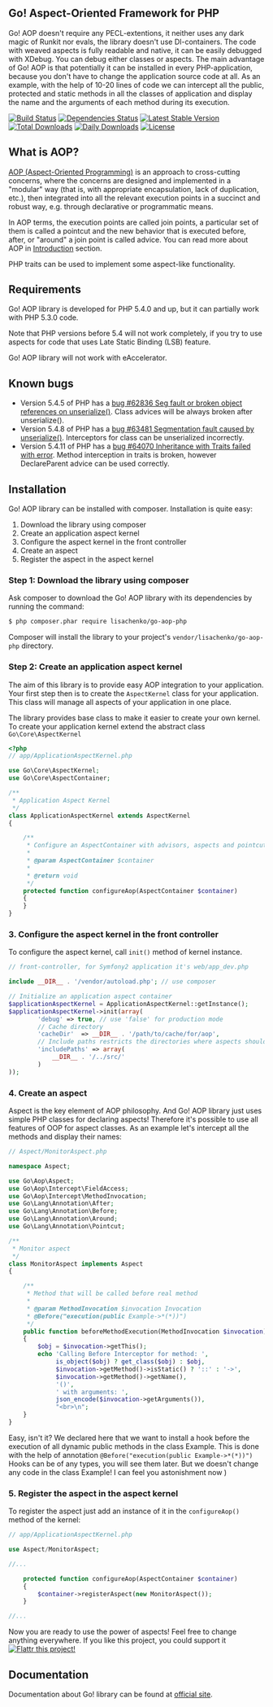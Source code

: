 Go! Aspect-Oriented Framework for PHP
-----------------

Go! AOP doesn't require any PECL-extentions, it neither uses any dark magic of Runkit nor evals, the library doesn't use DI-containers.
The code with weaved aspects is fully readable and native, it can be easily debugged with XDebug.
You can debug either classes or aspects.
The main advantage of Go! AOP is that potentially it can be installed in every PHP-application,
because you don't have to change the application source code at all.
As an example, with the help of 10-20 lines of code we can intercept all the public, protected and static methods in all the classes
of application and display the name and the arguments of each method during its execution.

[![Build Status](https://secure.travis-ci.org/lisachenko/go-aop-php.png?branch=master)](https://travis-ci.org/lisachenko/go-aop-php)
[![Dependencies Status](https://depending.in/lisachenko/go-aop-php.png)](http://depending.in/lisachenko/go-aop-php)
[![Latest Stable Version](https://poser.pugx.org/lisachenko/go-aop-php/v/stable.png)](https://packagist.org/packages/lisachenko/go-aop-php)
[![Total Downloads](https://poser.pugx.org/lisachenko/go-aop-php/downloads.png)](https://packagist.org/packages/lisachenko/go-aop-php)
[![Daily Downloads](https://poser.pugx.org/lisachenko/go-aop-php/d/daily.png)](https://packagist.org/packages/lisachenko/go-aop-php)
[![License](https://poser.pugx.org/lisachenko/go-aop-php/license.png)](https://packagist.org/packages/lisachenko/go-aop-php)

What is AOP?
------------

[AOP (Aspect-Oriented Programming)](http://en.wikipedia.org/wiki/Aspect-oriented_programming) is an approach to cross-cutting concerns, where the concerns are designed and implemented
in a "modular" way (that is, with appropriate encapsulation, lack of duplication, etc.), then integrated into all the relevant
execution points in a succinct and robust way, e.g. through declarative or programmatic means.

In AOP terms, the execution points are called join points, a particular set of them is called a pointcut and the new
behavior that is executed before, after, or "around" a join point is called advice. You can read more about AOP in
[Introduction](http://go.aopphp.com/docs/introduction/) section.

PHP traits can be used to implement some aspect-like functionality.

Requirements
------------

Go! AOP library is developed for PHP 5.4.0 and up, but it can partially work with PHP 5.3.0 code.

Note that PHP versions before 5.4 will not work completely, if you try to use
 aspects for code that uses Late Static Binding (LSB) feature.

Go! AOP library will not work with eAccelerator.

Known bugs
------------

* Version 5.4.5 of PHP has a [bug #62836  Seg fault or broken object references on unserialize()](https://bugs.php.net/bug.php?id=62836).
Class advices will be always broken after unserialize().
* Version 5.4.8 of PHP has a [bug #63481  Segmentation fault caused by unserialize()](https://bugs.php.net/bug.php?id=63481). 
Interceptors for class can be unserialized incorrectly.
* Version 5.4.11 of PHP has a [bug #64070  Inheritance with Traits failed with error](https://bugs.php.net/bug.php?id=64070). 
Method interception in traits is broken, however DeclareParent advice can be used correctly.

Installation
------------

Go! AOP library can be installed with composer. Installation is quite easy:

1. Download the library using composer
2. Create an application aspect kernel
3. Configure the aspect kernel in the front controller
4. Create an aspect
5. Register the aspect in the aspect kernel

### Step 1: Download the library using composer

Ask composer to download the Go! AOP library with its dependencies by running the command:

``` bash
$ php composer.phar require lisachenko/go-aop-php
```

Composer will install the library to your project's `vendor/lisachenko/go-aop-php` directory.


### Step 2: Create an application aspect kernel

The aim of this library is to provide easy AOP integration to your application.
Your first step then is to create the `AspectKernel` class
for your application. This class will manage all aspects of your
application in one place.

The library provides base class to make it easier to create your own kernel.
To create your application kernel extend the abstract class `Go\Core\AspectKernel`

``` php
<?php
// app/ApplicationAspectKernel.php

use Go\Core\AspectKernel;
use Go\Core\AspectContainer;

/**
 * Application Aspect Kernel
 */
class ApplicationAspectKernel extends AspectKernel
{

    /**
     * Configure an AspectContainer with advisors, aspects and pointcuts
     *
     * @param AspectContainer $container
     *
     * @return void
     */
    protected function configureAop(AspectContainer $container)
    {
    }
}
```

### 3. Configure the aspect kernel in the front controller

To configure the aspect kernel, call `init()` method of kernel instance.

``` php
// front-controller, for Symfony2 application it's web/app_dev.php

include __DIR__ . '/vendor/autoload.php'; // use composer

// Initialize an application aspect container
$applicationAspectKernel = ApplicationAspectKernel::getInstance();
$applicationAspectKernel->init(array(
        'debug' => true, // use 'false' for production mode
        // Cache directory
        'cacheDir'  => __DIR__ . '/path/to/cache/for/aop',
        // Include paths restricts the directories where aspects should be applied, or empty for all source files
        'includePaths' => array(
            __DIR__ . '/../src/'
        )
));
```

### 4. Create an aspect

Aspect is the key element of AOP philosophy. And Go! AOP library just uses simple PHP classes for declaring aspects!
Therefore it's possible to use all features of OOP for aspect classes.
As an example let's intercept all the methods and display their names:

``` php
// Aspect/MonitorAspect.php

namespace Aspect;

use Go\Aop\Aspect;
use Go\Aop\Intercept\FieldAccess;
use Go\Aop\Intercept\MethodInvocation;
use Go\Lang\Annotation\After;
use Go\Lang\Annotation\Before;
use Go\Lang\Annotation\Around;
use Go\Lang\Annotation\Pointcut;

/**
 * Monitor aspect
 */
class MonitorAspect implements Aspect
{

    /**
     * Method that will be called before real method
     *
     * @param MethodInvocation $invocation Invocation
     * @Before("execution(public Example->*(*))")
     */
    public function beforeMethodExecution(MethodInvocation $invocation)
    {
        $obj = $invocation->getThis();
        echo 'Calling Before Interceptor for method: ',
             is_object($obj) ? get_class($obj) : $obj,
             $invocation->getMethod()->isStatic() ? '::' : '->',
             $invocation->getMethod()->getName(),
             '()',
             ' with arguments: ',
             json_encode($invocation->getArguments()),
             "<br>\n";
    }
}
```

Easy, isn't it? We declared here that we want to install a hook before the execution of
all dynamic public methods in the class Example. This is done with the help of annotation
`@Before("execution(public Example->*(*))")`
Hooks can be of any types, you will see them later.
But we doesn't change any code in the class Example! I can feel you astonishment now )

### 5. Register the aspect in the aspect kernel

To register the aspect just add an instance of it in the `configureAop()` method of the kernel:

``` php
// app/ApplicationAspectKernel.php

use Aspect/MonitorAspect;

//...

    protected function configureAop(AspectContainer $container)
    {
        $container->registerAspect(new MonitorAspect());
    }

//...
```

Now you are ready to use the power of aspects! Feel free to change anything everywhere. If you like this project, you could support it <a href="https://flattr.com/submit/auto?user_id=lisachenko&url=https://github.com/lisachenko/go-aop-php&title=Go!%20AOP%20PHP%20Framework&language=en_GB&tags=aop,php,framework,programming,library"><img align="bottom" alt="Flattr this project!" src="https://api.flattr.com/button/flattr-badge-large.png"></a>

Documentation
-------------

Documentation about Go! library can be found at [official site][1].

[1]: http://go.aopphp.com
